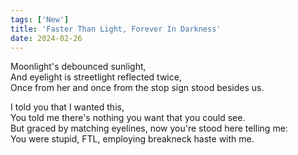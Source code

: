 ```yaml
---
tags: ['New']
title: 'Faster Than Light, Forever In Darkness'
date: 2024-02-26
---
```


Moonlight's debounced sunlight,  
And eyelight is streetlight reflected twice,  
Once from her and once from the stop sign stood besides us.

I told you that I wanted this,  
You told me there's nothing you want that you could see.  
But graced by matching eyelines, now you're stood here telling me:  
You were stupid, FTL, employing breakneck haste with me.

